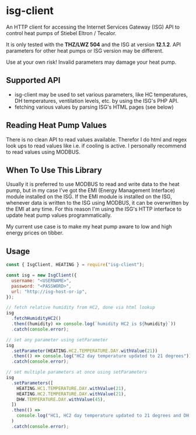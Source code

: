 # isg-client

An HTTP client for accessing the Internet Services Gateway (ISG) API to control heat pumps of Stiebel Eltron / Tecalor.

It is only tested with the **THZ/LWZ 504** and the ISG at version **12.1.2**.
API parameters for other heat pumps or ISG version may be different.

Use at your own risk! Invalid parameters may damage your heat pump.

## Supported API

- isg-client may be used to set various parameters, like HC temperatures, DH temperatures, ventilation levels, etc. by using
  the ISG's PHP API.
- fetching various values by parsing ISG's HTML pages (see below)

## Reading Heat Pump Values

There is no clean API to read values available.
Therefor I do html and regex look ups to read values like i.e. if cooling is active.
I personally recommend to read values using MODBUS.

## When To Use This Library

Usually it is preferred to use MODBUS to read and write data to the heat pump, but in my case I've got the EMI (Energy Management Interface) module installed on the ISG. If the EMI module is installed on the ISG, whenever data is written to the ISG using MODBUS, it can be overwritten by the EMI at any time. For this reason I'm using the ISG's HTTP interface to update heat pump values programmatically.

My current use case is to make my heat pump aware to low and high energy prices on tibber.

## Usage

```javascript
const { IsgClient, HEATING } = require("isg-client");

const isg = new IsgClient({
  username: "<USERNAME>",
  password: "<PASSWORD>",
  url: "http://isg-host-or-ip",
});

// fetch relative humidity from HC2, done via html lookup
isg
  .fetchHumidityHC2()
  .then((humidity) => console.log(`humidity HC2 is ${humidity}`))
  .catch(console.error);

// set any parameter using setParameter
isg
  .setParameter(HEATING.HC2.TEMPERATURE.DAY.withValue(21))
  .then(() => console.log("HC2 day temperature updated to 21 degrees"))
  .catch(console.error);

// set multiple parameters at once using setParameters
isg
  .setParameters([
    HEATING.HC1.TEMPERATURE.DAY.withValue(21),
    HEATING.HC2.TEMPERATURE.DAY.withValue(21),
    DHW.TEMPERATURE.DAY.withValue(45),
  ])
  .then(() =>
    console.log("HC1, HC2 day temperature updated to 21 degrees and DH water temperature updated to 45 degrees")
  )
  .catch(console.error);
```
